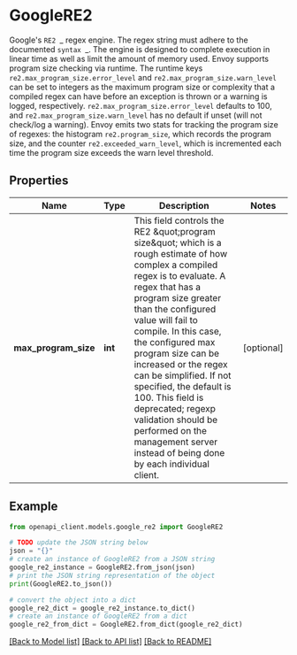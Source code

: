 # GoogleRE2

Google's `RE2 `_ regex engine. The regex string must adhere to the documented `syntax `_. The engine is designed to complete execution in linear time as well as limit the amount of memory used. Envoy supports program size checking via runtime. The runtime keys ``re2.max_program_size.error_level`` and ``re2.max_program_size.warn_level`` can be set to integers as the maximum program size or complexity that a compiled regex can have before an exception is thrown or a warning is logged, respectively. ``re2.max_program_size.error_level`` defaults to 100, and ``re2.max_program_size.warn_level`` has no default if unset (will not check/log a warning). Envoy emits two stats for tracking the program size of regexes: the histogram `re2.program_size`, which records the program size, and the counter `re2.exceeded_warn_level`, which is incremented each time the program size exceeds the warn level threshold.

## Properties

Name | Type | Description | Notes
------------ | ------------- | ------------- | -------------
**max_program_size** | **int** | This field controls the RE2 \&quot;program size\&quot; which is a rough estimate of how complex a compiled regex is to evaluate. A regex that has a program size greater than the configured value will fail to compile. In this case, the configured max program size can be increased or the regex can be simplified. If not specified, the default is 100. This field is deprecated; regexp validation should be performed on the management server instead of being done by each individual client. | [optional] 

## Example

```python
from openapi_client.models.google_re2 import GoogleRE2

# TODO update the JSON string below
json = "{}"
# create an instance of GoogleRE2 from a JSON string
google_re2_instance = GoogleRE2.from_json(json)
# print the JSON string representation of the object
print(GoogleRE2.to_json())

# convert the object into a dict
google_re2_dict = google_re2_instance.to_dict()
# create an instance of GoogleRE2 from a dict
google_re2_from_dict = GoogleRE2.from_dict(google_re2_dict)
```
[[Back to Model list]](../README.md#documentation-for-models) [[Back to API list]](../README.md#documentation-for-api-endpoints) [[Back to README]](../README.md)


